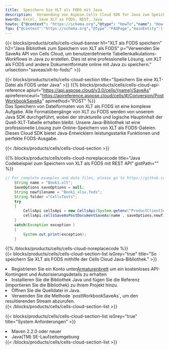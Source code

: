 ```yaml
---
title:  Speichern Sie XLT als FODS mit Java
description:  Verwendung von Aspose.Cells Cloud SDK for Java zum Speichern von XLT-Formatdateien als FODS-Formatdateien.
kwords: Excel, Save XLT as FODS, REST, Java
howto: {"@context": "https://schema.org","@type": "HowTo","name": "How to save XLT as FODS using the Cells Cloud Java library.","description": "How to save XLT as FODS using the Cells Cloud Java library.","image": {"@type": "ImageObject"},"url": "/java/saveas/xlt-to-fods/","step": [{ "@type": "HowToStep","name": "How to save XLT as FODS using the Cells Cloud Java library. step 1", "image": {"@type": "ImageObject",},"url": "/java/saveas/xlt-to-fods/","text": "Register an account at <a href='https://dashboard.aspose.cloud/'>Dashboard</a> to get free API quota & authorization details",},{ "@type": "HowToStep","name": "How to save XLT as FODS using the Cells Cloud Java library. step 1", "image": {"@type": "ImageObject",},"url": "/java/saveas/xlt-to-fods/","text": "Install Java library and add the reference (import the library) to your project.",},{ "@type": "HowToStep","name": "How to save XLT as FODS using the Cells Cloud Java library. step 1", "image": {"@type": "ImageObject",},"url": "/java/saveas/xlt-to-fods/","text": "Open the source file in Java.",},{ "@type": "HowToStep","name": "How to save XLT as FODS using the Cells Cloud Java library. step 1", "image": {"@type": "ImageObject",},"url": "/java/saveas/xlt-to-fods/","text": "Use the `postWorkbookSaveAs` method to retrieve the resulting stream.",}, ],"supply": {"@type": "HowToSupply","name": "document"},"tool": [{"@type": "HowToTool","name": "IntelliJ IDEA, Visual Studio Code, Eclipse"},{"@type": "HowToTool","name": "Aspose Cells"}],"totalTime": "PT6M"}
fqa: {"@context":"https://schema.org","@type":"FAQPage","mainEntity":[{"@type":"Question","name":"Why save file as other formats file in C# using REST API?","acceptedAnswer":{"@type":"Answer","text":"Documents are encoded in many ways, and some files may be incompatible with the software you use. To open and read such files, just save them as appropriate file formats.<br/><ol><li>Install .NET SDK and add the reference (import the library) to your project.</li><li>Open the source file in C# using REST API.</li><li>Call the PostWorkbookSaveAsRequest() method, passing an output filename with required extension.</li><li>Get the result of save as a separate file.</li></ol>"}},{"@type":"Question","name":"What file formats can I save as with your C# library?","acceptedAnswer":{"@type":"Answer","text":"We support a variety of file formats for conversion using .NET library, including XLSX, Excel, xls , PDF, CSV, HTML, Markdown, XML, PNG, JPG, TIFF, Json, TXT and many more."}},{"@type":"Question","name":"What is the maximum allowed file size for conversion using this .NET library?","acceptedAnswer":{"@type":"Answer","text":"There are no file size limits for format conversions using .NET library."}}]}
---
```

{{< blocks/products/cells/cells-cloud-banner h1="XLT als FODS speichern" h2="Java Bibliothek zum Speichern von XLT als FODS" p="Verwenden Sie SaveAs API von Cells Cloud, um benutzerdefinierte Tabellenkalkulations-Workflows in Java zu erstellen. Dies ist eine professionelle Lösung, um XLT als FODS und andere Dokumentformate online mit Java zu speichern." urlsection="saveas/xlt-to-fods/" >}}

{{< blocks/products/cells/cells-cloud-section title="Speichern Sie eine XLT-Datei als FODS unter Java" >}}
{{% blocks/products/cells/cells-cloud-api-reference apiurl="https://api.aspose.cloud/v3.0/cells/{name}/SaveAs" apireferenceurl="https://apireference.aspose.cloud/cells/#/Conversion/PostWorkbookSaveAs" apimethod="POST" %}}
<br/>
Das Speichern von Dateiformaten von XLT als FODS ist eine komplexe Aufgabe. Alle Formatübergänge von XLT zu FODS werden von unserem Java SDK durchgeführt, wobei der strukturelle und logische Hauptinhalt der Quell-XLT-Tabelle erhalten bleibt. Unsere Java-Bibliothek ist eine professionelle Lösung zum Online-Speichern von XLT als FODS-Dateien. Dieses Cloud SDK bietet Java-Entwicklern leistungsstarke Funktionen und perfekte FODS-Ausgabe.

{{< /blocks/products/cells/cells-cloud-section >}}

{{% blocks/products/cells/cells-cloud-noreplacecode title="Java Codebeispiel zum Speichern von XLT als FODS mit REST API" gistPath="" %}}
  
```java
// For complete examples and data files, please go to https://github.com/aspose-cells-cloud/aspose-cells-cloud-java/
    String name = "Book1.xlt";
    SaveOptions saveOptions = null;
    String newfilename = "Book1_xlsx.fods";
    String folder ="CellsTests";
    try 
    {
        CellsApi cellsApi = new CellsApi(System.getenv("ProductClientId"), System.getenv("ProductClientSecret"));
        cellsApi.cellsSaveAsPostDocumentSaveAs(name , saveOptions,newfilename,false,false,folder,null,null,null,true);                       
    }
    catch(Exception exception )
    {
        System.out.print(exception);
    }
```
  
{{% /blocks/products/cells/cells-cloud-noreplacecode %}}
<br/>
{{< blocks/products/cells/cells-cloud-section-list isGrey="true" title="So speichern Sie XLT als FODS mithilfe der Cells Cloud Java-Bibliothek." >}}
<li> Registrieren Sie ein Konto unter<a href="https://dashboard.aspose.cloud/">Armaturenbrett</a> um ein kostenloses API-Kontingent und Autorisierungsdetails zu erhalten</li>
<li>Installieren Sie die Bibliothek Java und fügen Sie die Referenz (importieren Sie die Bibliothek) zu Ihrem Projekt hinzu.</li>
<li>Öffnen Sie die Quelldatei in Java.</li>
<li>Verwenden Sie die Methode `postWorkbookSaveAs`, um den resultierenden Stream abzurufen.</li>
{{< /blocks/products/cells/cells-cloud-section-list >}}

{{< blocks/products/cells/cells-cloud-section-list isGrey="true" title="System Anforderungen" >}}
<li>Maven 2.2.0 oder neuer</li>
<li>Java(TM) SE-Laufzeitumgebung</li>
{{< /blocks/products/cells/cells-cloud-section-list >}}

